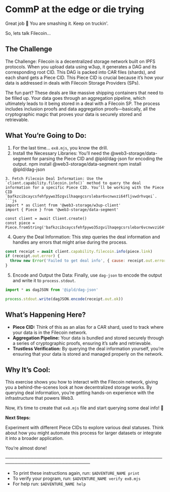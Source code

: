 # CommP at the edge or die trying

Great job 👏 You are smashing it. Keep on truckin'.

So, lets talk Filecoin...

## The Challenge
The Challenge:
Filecoin is a decentralized storage network built on IPFS protocols. When you upload data using w3up, it generates a DAG and its corresponding root CID. This DAG is packed into CAR files (shards), and each shard gets a Piece CID. This Piece CID is crucial because it’s how your data is addressed in deals with Filecoin Storage Providers (SPs).

The fun part? These deals are like massive shipping containers that need to be filled up. Your data goes through an aggregation pipeline, which ultimately leads to it being stored in a deal with a Filecoin SP. The process includes inclusion proofs and data aggregation proofs—basically, all the cryptographic magic that proves your data is securely stored and retrievable.

## What You’re Going to Do:
1. For the last time... `ex8.mjs`, you know the drill.
2. Install the Necessary Libraries: You’ll need the @web3-storage/data-segment for parsing the Piece CID and @ipld/dag-json for encoding the output.
npm install @web3-storage/data-segment
npm install @ipld/dag-json
```
3. Fetch Filecoin Deal Information: Use the `client.capability.filecoin.info()` method to query the deal information for a specific Piece CID. You’ll be working with the Piece CID `bafkzcibcaycsfehfpywo35zgvilhaqegcsrslebar6vcnwvzi64fljvwdrhvqei`.
```js
import * as Client from '@web3-storage/w3up-client'
import { Piece } from '@web3-storage/data-segment'

const client = await Client.create()
const piece = Piece.fromString('bafkzcibcaycsfehfpywo35zgvilhaqegcsrslebar6vcnwvzi64fljvwdrhvqei')
```
4. Query the Deal Information: This step queries the deal information and handles any errors that might arise during the process.
```js
const receipt = await client.capability.filecoin.info(piece.link)
if (receipt.out.error) {
  throw new Error('Failed to get deal info', { cause: receipt.out.error })
}
```
5. Encode and Output the Data: Finally, use `dag-json` to encode the output and write it to `process.stdout`.
```js
import * as dagJSON from '@ipld/dag-json'

process.stdout.write(dagJSON.encode(receipt.out.ok))
```

## What’s Happening Here?
- **Piece CID:** Think of this as an alias for a CAR shard, used to track where your data is in the Filecoin network.
- **Aggregation Pipeline:** Your data is bundled and stored securely through a series of cryptographic proofs, ensuring it’s safe and retrievable.
- **Trustless Verification:** By querying the deal information yourself, you’re ensuring that your data is stored and managed properly on the network.

## Why It’s Cool:
This exercise shows you how to interact with the Filecoin network, giving you a behind-the-scenes look at how decentralized storage works. By querying deal information, you’re getting hands-on experience with the infrastructure that powers Web3.

Now, it’s time to create that `ex8.mjs` file and start querying some deal info! 🚀

**Next Steps:**

Experiment with different Piece CIDs to explore various deal statuses.
Think about how you might automate this process for larger datasets or integrate it into a broader application.

You’re almost done!

─────────────────────────────────────────────────────────────────────────────
* To print these instructions again, run: `$ADVENTURE_NAME print`
* To verify your program, run: `$ADVENTURE_NAME verify ex8.mjs`
* For help run: `$ADVENTURE_NAME help`
